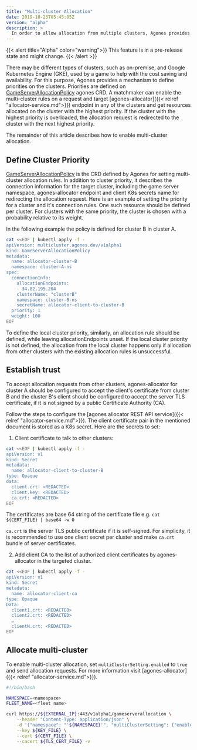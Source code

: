 ```yaml
---
title: "Multi-cluster Allocation"
date: 2019-10-25T05:45:05Z
version: "alpha"
description: >
  In order to allow allocation from multiple clusters, Agones provides a mechanism to set redirect rules for allocation requests to the right cluster.
---
```


{{< alert title="Alpha" color="warning">}}
This feature is in a pre-release state and might change.
{{< /alert >}}

There may be different types of clusters, such as on-premise, and Google Kubernetes Engine (GKE), used by a game to help with the cost saving and availability. For this purpose, Agones provides a mechanism to define priorities on the clusters. Priorities are defined on [GameServerAllocationPolicy](https://github.com/googleforgames/agones/blob/master/pkg/apis/multicluster/v1alpha1/gameserverallocationpolicy.go) agones CRD. A matchmaker can enable the multi-cluster rules on a request and target [agones-allocator]({{< relref "allocator-service.md">}}) endpoint in any of the clusters and get resources allocated on the cluster with the highest priority. If the cluster with the highest priority is overloaded, the allocation request is redirected to the cluster with the next highest priority.

The remainder of this article describes how to enable multi-cluster allocation.

## Define Cluster Priority

[GameServerAllocationPolicy](https://github.com/googleforgames/agones/blob/master/pkg/apis/multicluster/v1alpha1/gameserverallocationpolicy.go) is the CRD defined by Agones for setting multi-cluster allocation rules. In addition to cluster priority, it describes the connection information for the target cluster, including the game server namespace, agones-allocator endpoint and client K8s secrets name for redirecting the allocation request. Here is an example of setting the priority for a cluster and it's connection rules. One such resource should be defined per cluster. For clusters with the same priority, the cluster is chosen with a probability relative to its weight.

In the following example the policy is defined for cluster B in cluster A.

```bash
cat <<EOF | kubectl apply -f -
apiVersion: multicluster.agones.dev/v1alpha1
kind: GameServerAllocationPolicy
metadata:
  name: allocator-cluster-B
  namespace: cluster-A-ns
spec:
  connectionInfo:
    allocationEndpoints:
    - 34.82.195.204
    clusterName: "clusterB"
    namespace: cluster-B-ns
    secretName: allocator-client-to-cluster-B
  priority: 1
  weight: 100
EOF
```

To define the local cluster priority, similarly, an allocation rule should be defined, while leaving allocationEndpoints unset. If the local cluster priority is not defined, the allocation from the local cluster happens only if allocation from other clusters with the existing allocation rules is unsuccessful.

## Establish trust

To accept allocation requests from other clusters, agones-allocator for cluster A should be configured to accept the client's certificate from cluster B and the cluster B's client should be configured to accept the server TLS certificate, if it is not signed by a public Certificate Authority (CA).

Follow the steps to configure the [agones allocator REST API service]({{< relref "allocator-service.md">}}). The client certificate pair in the mentioned document is stored as a K8s secret. Here are the secrets to set:

1. Client certificate to talk to other clusters:

```bash
cat <<EOF | kubectl apply -f -
apiVersion: v1
kind: Secret
metadata:
  name: allocator-client-to-cluster-B
type: Opaque
data:
  client.crt: <REDACTED>
  client.key: <REDACTED>
  ca.crt: <REDACTED>
EOF
```

The certificates are base 64 string of the certificate file e.g. `cat ${CERT_FILE} | base64 -w 0`

`ca.crt` is the server TLS public certificate if it is self-signed. For simplicity, it is recommended to use one client secret per cluster and make `ca.crt` bundle of server certificates.

2. Add client CA to the list of authorized client certificates by agones-allocator in the targeted cluster.

```bash
cat <<EOF | kubectl apply -f -
apiVersion: v1
kind: Secret
metadata:
  name: allocator-client-ca
type: Opaque
Data:
  client1.crt: <REDACTED>
  client2.crt: <REDACTED>
  …
  clientN.crt: <REDACTED>
EOF
```

## Allocate multi-cluster

To enable multi-cluster allocation, set `multiClusterSetting.enabled` to `true` and send allocation requests. For more information visit [agones-allocator]({{< relref "allocator-service.md">}}).

```bash
#!/bin/bash

NAMESPACE=<namespace>
FLEET_NAME=<fleet name>

curl https://${EXTERNAL_IP}:443/v1alpha1/gameserverallocation \
    --header "Content-Type: application/json" \
    -d '{"namespace": "'${NAMESPACE}'", "multiClusterSetting": {"enabled": true}, "requiredGameServerSelector": {"matchLabels": {"stable.agones.dev/fleet": "'${FLEET_NAME}'"}}}' \
    --key ${KEY_FILE} \
    --cert ${CERT_FILE} \
    --cacert ${TLS_CERT_FILE} -v
```
